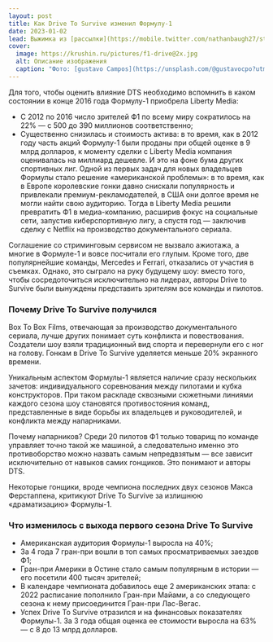 ```yaml
---
layout: post
title: Как Drive To Survive изменил Формулу-1
date: 2023-01-02
lead: Выжимка из [рассылки](https://mobile.twitter.com/nathanbaugh27/status/1584176579885731841) и треда Натана Бау про то, как документальный сериал на Netflix изменил отношение к королевским гонкам в США и остальном мире
cover:
  image: https://krushin.ru/pictures/f1-drive@2x.jpg
  alt: Описание изображения
  caption: "Фото: [gustavo Campos](https://unsplash.com/@gustavocpo?utm_source=unsplash&utm_medium=referral&utm_content=creditCopyText) / [Unsplash](https://unsplash.com/s/photos/formula-one?utm_source=unsplash&utm_medium=referral&utm_content=creditCopyText)"
---
```


Для того, чтобы оценить влияние DTS необходимо вспомнить в каком состоянии в конце 2016 года Формулу-1 приобрела Liberty Media:

- С 2012 по 2016 число зрителей Ф1 по всему миру сократилось на 22% — с 500 до 390 миллионов соответственно;
- Существенно снизилась и стоимость актива: в то время, как в 2012 году часть акций Формулу-1 были проданы при общей оценке в 9 млрд долларов, к моменту сделки с Liberty Media компания оценивалась на миллиард дешевле. И это на фоне бума других спортивных лиг.
Одной из первых задач для новых владельцев Формулы стало решение «американской проблемы»: в то время, как в Европе королевские гонки давно снискали популярность и привлекали премиум-рекламодателей, в США они долгое время не могли найти свою аудиторию. Тогда в Liberty Media решили превратить Ф1 в медиа-компанию, расширив фокус на социальные сети, запустив киберспортивную лигу, а спустя год — заключив сделку с Netflix на производство документального сериала.

Соглашение со стриминговым сервисом не вызвало ажиотажа, а многие в Формуле-1 и вовсе посчитали его глупым. Кроме того, две популярнейшие команды, Mercedes и Ferrari, отказались от участия в съемках. Однако, это сыграло на руку будущему шоу: вместо того, чтобы сосредоточиться исключительно на лидерах, авторы Drive to Survive были вынуждены представить зрителям все команды и пилотов.

### Почему Drive To Survive получился
Box To Box Films, отвечающая за производство документального сериала, лучше других понимает суть конфликта и повествования. Создатели шоу взяли традиционный вид спорта и перевернули его с ног на голову. Гонкам в Drive To Survive уделяется меньше 20% экранного времени.

Уникальным аспектом Формулы-1 является наличие сразу нескольких зачетов: индивидуального соревнования между пилотами и кубка конструкторов. При таком раскладе сквозными сюжетными линиями каждого сезона шоу становятся противостояния команд, представленные в виде борьбы их владельцев и руководителей, и конфликта между напарниками.

Почему напарников? Среди 20 пилотов Ф1 только товарищ по команде управляет точно такой же машиной, а следовательно именно это противоборство можно назвать самым непредвзятым — все зависит исключительно от навыков самих гонщиков. Это понимают и авторы DTS.

Некоторые гонщики, вроде чемпиона последних двух сезонов Макса Ферстаппена, критикуют Drive To Survive за излишнюю «драматизацию» Формулы-1.

### Что изменилось с выхода первого сезона Drive To Survive
- Американская аудитория Формулы-1 выросла на 40%;
- За 4 года 7 гран-при вошли в топ самых просматриваемых заездов Ф1;
- Гран-при Америки в Остине стало самым популярным в истории — его посетили 400 тысяч зрителей;
- В календаре чемпионата добавилось еще 2 американских этапа: с 2022 расписание пополнило Гран-при Майами, а со следующего сезона к нему присоединится Гран-при Лас-Вегас.
- Успех Drive To Survive отразился и на финансовых показателях Формулы-1. За 3 года общая оценка ее стоимости выросла на 63% — с 8 до 13 млрд долларов.